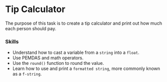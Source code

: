 # Tip Calculator

The purpose of this task is to create a tip calculator and print out how much each person should pay.

### Skills

- Understand how to cast a variable from a `string` into a `float`.
- Use PEMDAS and math operators.
- Use the `round()` function to round the value.
- Learn how to use and print a `formatted string`, more commonly known as a `f-string`.
